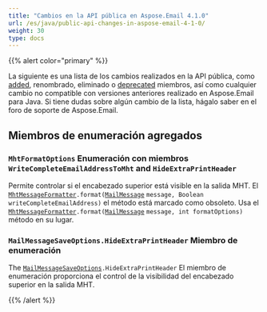 ```yaml
---
title: "Cambios en la API pública en Aspose.Email 4.1.0"
url: /es/java/public-api-changes-in-aspose-email-4-1-0/
weight: 30
type: docs
---
```


{{% alert color="primary" %}}

La siguiente es una lista de los cambios realizados en la API pública, como [added](/email/java/public-api-changes-in-aspose-email-4-1-0/), renombrado, eliminado o [deprecated](/email/java/public-api-changes-in-aspose-email-4-1-0/) miembros, así como cualquier cambio no compatible con versiones anteriores realizado en Aspose.Email para Java. Si tiene dudas sobre algún cambio de la lista, hágalo saber en el foro de soporte de Aspose.Email.
## **Miembros de enumeración agregados**
### **`MhtFormatOptions` Enumeración con miembros `WriteCompleteEmailAddressToMht` and `HideExtraPrintHeader`**

Permite controlar si el encabezado superior está visible en la salida MHT. El [`MhtMessageFormatter`](https://apireference.aspose.com/email/java/com.aspose.email/MhtFormatOptions)`.format(`[`MailMessage`](https://apireference.aspose.com/email/java/com.aspose.email.class-use/MailMessage) `message, Boolean writeCompleteEmailAddress)` el método está marcado como obsoleto. Usa el [`MhtMessageFormatter`](https://apireference.aspose.com/email/java/com.aspose.email/MhtFormatOptions)`.format(`[`MailMessage`](https://apireference.aspose.com/email/java/com.aspose.email.class-use/MailMessage) `message, int formatOptions)` método en su lugar.
### **`MailMessageSaveOptions.HideExtraPrintHeader` Miembro de enumeración**
The [`MailMessageSaveOptions`](https://apireference.aspose.com/email/java/com.aspose.email/SaveOptions)`.HideExtraPrintHeader` El miembro de enumeración proporciona el control de la visibilidad del encabezado superior en la salida MHT.

{{% /alert %}}
